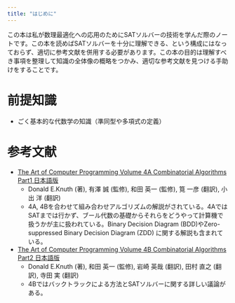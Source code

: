 ```yaml
---
title: "はじめに"
---
```


この本は私が数理最適化への応用のためにSATソルバーの技術を学んだ際のノートです。この本を読めばSATソルバーを十分に理解できる、という構成にはなっておらず、適切に参考文献を併用する必要があります。この本の目的は理解すべき事項を整理して知識の全体像の概略をつかみ、適切な参考文献を見つける手助けをすることです。

前提知識
========
- ごく基本的な代数学の知識（準同型や多項式の定義）

参考文献
========

- [The Art of Computer Programming Volume 4A Combinatorial Algorithms Part1 日本語版](https://www.amazon.co.jp/dp/4048930559/)
  - Donald E.Knuth (著), 有澤 誠 (監修), 和田 英一 (監修), 筧 一彦 (翻訳), 小出 洋 (翻訳) 
  - 4A, 4Bを合わせて組み合わせアルゴリズムの解説がされている。4AではSATまでは行かず、ブール代数の基礎からそれらをどうやって計算機で扱うかが主に扱われている。Binary Decision Diagram (BDD)やZero-suppressed Binary Decision Diagram (ZDD) に関する解説も含まれている。
- [The Art of Computer Programming Volume 4B Combinatorial Algorithms Part2 日本語版](https://www.amazon.co.jp/dp/4048931148)
  - Donald E.Knuth (著), 和田 英一 (監修), 岩崎 英哉 (翻訳), 田村 直之 (翻訳), 寺田 実 (翻訳) 
  - 4Bではバックトラックによる方法とSATソルバーに関する詳しい議論がある。